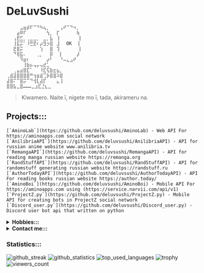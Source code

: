 # DeLuvSushi

```
⠀⠀⠀⠀⣠⣶⡾⠏⠉⠙⠳⢦⡀⠀⠀⠀⢠⠞⠉⠙⠲⡀⠀
⠀⠀⠀⣴⠿⠏⠀⠀⠀⠀⠀⠀⢳⡀⠀⡏⠀⠀⠀⠀⠀⢷
⠀⠀⢠⣟⣋⡀⢀⣀⣀⡀⠀⣀⡀⣧⠀⢸⠀⠀⠀⠀⠀ ⡇
⠀⠀⢸⣯⡭⠁⠸⣛⣟⠆⡴⣻⡲⣿⠀⣸⠀⠀OK⠀ ⡇
⠀⠀⣟⣿⡭⠀⠀⠀⠀⠀⢱⠀⠀⣿⠀⢹⠀⠀⠀⠀⠀ ⡇
⠀⠀⠙⢿⣯⠄⠀⠀⠀⢀⡀⠀⠀⡿⠀⠀⡇⠀⠀⠀⠀⡼
⠀⠀⠀⠀⠹⣶⠆⠀⠀⠀⠀⠀⡴⠃⠀⠀⠘⠤⣄⣠⠞⠀
⠀⠀⠀⠀⠀⢸⣷⡦⢤⡤⢤⣞⣁⠀⠀⠀⠀⠀⠀⠀⠀⠀⠀
⠀⠀⢀⣤⣴⣿⣏⠁⠀⠀⠸⣏⢯⣷⣖⣦⡀⠀⠀⠀⠀⠀⠀
⢀⣾⣽⣿⣿⣿⣿⠛⢲⣶⣾⢉⡷⣿⣿⠵⣿⠀⠀⠀⠀⠀⠀
⣼⣿⠍⠉⣿⡭⠉⠙⢺⣇⣼⡏⠀⠀⠀⣄⢸⠀⠀⠀⠀⠀⠀
⣿⣿⣧⣀⣿………⣀⣰⣏⣘⣆⣀⠀⠀ 	
```

> Kiwamero. Naite ī, nigete mo ī, tada, akirameru na.

## Projects:::

```
[`AminoLab`](https://github.com/deluvsushi/AminoLab) - Web API For https://aminoapps.com social network
[`AnilibriaAPI`](https://github.com/deluvsushi/AnilibriaAPI) - API for russian anime website www.anilibria.tv
[`RemangaAPI`](https://github.com/deluvsushi/RemangaAPI) - API for reading manga russian website https://remanga.org
[`RandStuffAPI`](https://github.com/deluvsushi/RandStuffAPI) - API for randomstuff generating russian website https://randstuff.ru
[`AuthorTodayAPI`](https://github.com/deluvsushi/AuthorTodayAPI) - API For reading books russian website https://author.today/
[`AminoBoi`](https://github.com/deluvsushi/AminoBoi) - Mobile API For https://aminoapps.com using (https://service.narvii.com/api/v1)
[`ProjectZ.py`](https://github.com/deluvsushi/ProjectZ.py) - Mobile API for creating bots in ProjectZ social network				     
[`Discord_user.py`](https://github.com/deluvsushi/Discord_user.py) - Discord user bot api that written on python
```

<details>
  <summary><b>Hobbies::: </b></summary>
<p align="center">
</p>

- ![watching_anime](https://img.shields.io/badge/-1.Watching%20Anime-black?style=for-the-badge&logo=null&logoColor=white&labelColor=000000)
- ![gaming](https://img.shields.io/badge/-2.Gaming-black?style=for-the-badge&logo=null&logoColor=white&labelColor=000000)
- ![making_beats](https://img.shields.io/badge/-3.Making%20Beats-black?style=for-the-badge&logo=null&logoColor=white&labelColor=000000)
- ![coding_programming](https://img.shields.io/badge/-4.Coding/Programming-black?style=for-the-badge&logo=null&logoColor=white&labelColor=000000)
- ![reading_manga](https://img.shields.io/badge/-5.Reading%20Manga-black?style=for-the-badge&logo=null&logoColor=white&labelColor=000000)

</details>

<details>
  <summary><b>Contact me::: </b></summary>
<p align="center">
</p>

- [`@FFuckEmWeBall`](https://t.me/FFuckEmWeBaLL) In Telegram
- [`deluvsushi`](https://youtube.com/channel/UCfr0xeEmrOs1j9y5TvNyMgg) In YouTube
- [`@skeletonic`](vk.com/skeletonic) In VK

</details>

### Statistics:::

![github_streak](https://github-readme-streak-stats.herokuapp.com/?user=deluvsushi&theme=dark&hide_border=true)
![github_statistics](https://github-readme-stats.vercel.app/api?username=deluvsushi&show_icons=true&theme=dark&hide_border=true)
![top_used_languages](https://github-readme-stats.vercel.app/api/top-langs/?username=deluvsushi&theme=dark&hide_border=true)
![trophy](https://github-profile-trophy.vercel.app/?username=deluvsushi&no-frame=true&no-bg=true&theme=juicyfresh)
![viewers_count](https://komarev.com/ghpvc/?username=deluvsushi&color=000000&style=plastic&label=viewers)
